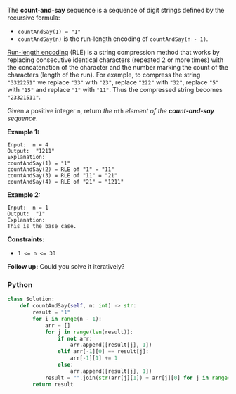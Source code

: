 The  **count-and-say**  sequence is a sequence of digit strings defined by the recursive formula:

- `countAndSay(1) = "1"`
- `countAndSay(n)`  is the run-length encoding of  `countAndSay(n - 1)`.

[Run-length encoding](http://en.wikipedia.org/wiki/Run-length_encoding)  (RLE) is a string compression method that works
by replacing consecutive identical characters (repeated 2 or more times) with the concatenation of the character and the
number marking the count of the characters (length of the run). For example, to compress the string  `"3322251"`  we
replace  `"33"`  with  `"23"`, replace  `"222"`  with  `"32"`, replace  `"5"`  with  `"15"`  and replace  `"1"`
with  `"11"`. Thus the compressed string becomes  `"23321511"`.

Given a positive integer  `n`, return  _the_ `nth` _element of the  **count-and-say**  sequence_.

**Example 1:**

```
Input:  n = 4
Output:  "1211"
Explanation:
countAndSay(1) = "1"
countAndSay(2) = RLE of "1" = "11"
countAndSay(3) = RLE of "11" = "21"
countAndSay(4) = RLE of "21" = "1211"
```

**Example 2:**

```
Input:  n = 1
Output:  "1"
Explanation:
This is the base case.
```

**Constraints:**

- `1 <= n <= 30`

**Follow up:** Could you solve it iteratively?

### Python

```py
class Solution:
    def countAndSay(self, n: int) -> str:
        result = "1"
        for i in range(n - 1):
            arr = []
            for j in range(len(result)):
                if not arr:
                    arr.append([result[j], 1])
                elif arr[-1][0] == result[j]:
                    arr[-1][1] += 1
                else:
                    arr.append([result[j], 1])
            result = "".join(str(arr[j][1]) + arr[j][0] for j in range(len(arr)))
        return result
```